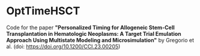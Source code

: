 # OptTimeHSCT

Code for the paper **"Personalized Timing for Allogeneic Stem-Cell Transplantation in Hematologic Neoplasms: A Target Trial Emulation Approach Using Multistate Modeling and Microsimulation"** by Gregorio et al. (doi: https://doi.org/10.1200/CCI.23.00205)
